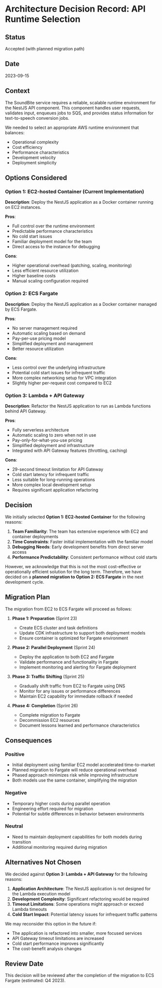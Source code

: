 # Architecture Decision Record: API Runtime Selection

## Status
Accepted (with planned migration path)

## Date
2023-09-15

## Context
The SoundBite service requires a reliable, scalable runtime environment for the NestJS API component. This component handles user requests, validates input, enqueues jobs to SQS, and provides status information for text-to-speech conversion jobs.

We needed to select an appropriate AWS runtime environment that balances:
- Operational complexity
- Cost efficiency
- Performance characteristics
- Development velocity
- Deployment simplicity

## Options Considered

### Option 1: EC2-hosted Container (Current Implementation)
**Description**: Deploy the NestJS application as a Docker container running on EC2 instances.

**Pros**:
- Full control over the runtime environment
- Predictable performance characteristics
- No cold start issues
- Familiar deployment model for the team
- Direct access to the instance for debugging

**Cons**:
- Higher operational overhead (patching, scaling, monitoring)
- Less efficient resource utilization
- Higher baseline costs
- Manual scaling configuration required

### Option 2: ECS Fargate
**Description**: Deploy the NestJS application as a Docker container managed by ECS Fargate.

**Pros**:
- No server management required
- Automatic scaling based on demand
- Pay-per-use pricing model
- Simplified deployment and management
- Better resource utilization

**Cons**:
- Less control over the underlying infrastructure
- Potential cold start issues for infrequent traffic
- More complex networking setup for VPC integration
- Slightly higher per-request cost compared to EC2

### Option 3: Lambda + API Gateway
**Description**: Refactor the NestJS application to run as Lambda functions behind API Gateway.

**Pros**:
- Fully serverless architecture
- Automatic scaling to zero when not in use
- Pay-only-for-what-you-use pricing
- Simplified deployment and infrastructure
- Integrated with API Gateway features (throttling, caching)

**Cons**:
- 29-second timeout limitation for API Gateway
- Cold start latency for infrequent traffic
- Less suitable for long-running operations
- More complex local development setup
- Requires significant application refactoring

## Decision
We initially selected **Option 1: EC2-hosted Container** for the following reasons:

1. **Team Familiarity**: The team has extensive experience with EC2 and container deployments
2. **Time Constraints**: Faster initial implementation with the familiar model
3. **Debugging Needs**: Early development benefits from direct server access
4. **Performance Predictability**: Consistent performance without cold starts

However, we acknowledge that this is not the most cost-effective or operationally efficient solution for the long term. Therefore, we have decided on a **planned migration to Option 2: ECS Fargate** in the next development cycle.

## Migration Plan

The migration from EC2 to ECS Fargate will proceed as follows:

1. **Phase 1: Preparation** (Sprint 23)
   - Create ECS cluster and task definitions
   - Update CDK infrastructure to support both deployment models
   - Ensure container is optimized for Fargate environment

2. **Phase 2: Parallel Deployment** (Sprint 24)
   - Deploy the application to both EC2 and Fargate
   - Validate performance and functionality in Fargate
   - Implement monitoring and alerting for Fargate deployment

3. **Phase 3: Traffic Shifting** (Sprint 25)
   - Gradually shift traffic from EC2 to Fargate using DNS
   - Monitor for any issues or performance differences
   - Maintain EC2 capability for immediate rollback if needed

4. **Phase 4: Completion** (Sprint 26)
   - Complete migration to Fargate
   - Decommission EC2 resources
   - Document lessons learned and performance characteristics

## Consequences

### Positive
- Initial deployment using familiar EC2 model accelerated time-to-market
- Planned migration to Fargate will reduce operational overhead
- Phased approach minimizes risk while improving infrastructure
- Both models use the same container, simplifying the migration

### Negative
- Temporary higher costs during parallel operation
- Engineering effort required for migration
- Potential for subtle differences in behavior between environments

### Neutral
- Need to maintain deployment capabilities for both models during transition
- Additional monitoring required during migration

## Alternatives Not Chosen

We decided against **Option 3: Lambda + API Gateway** for the following reasons:

1. **Application Architecture**: The NestJS application is not designed for the Lambda execution model
2. **Development Complexity**: Significant refactoring would be required
3. **Timeout Limitations**: Some operations might approach or exceed Lambda timeouts
4. **Cold Start Impact**: Potential latency issues for infrequent traffic patterns

We may reconsider this option in the future if:
- The application is refactored into smaller, more focused services
- API Gateway timeout limitations are increased
- Cold start performance improves significantly
- The cost-benefit analysis changes

## Review Date
This decision will be reviewed after the completion of the migration to ECS Fargate (estimated: Q4 2023).
